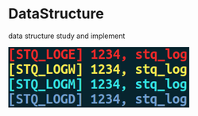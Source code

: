 # DataStructure
data structure study and implement

![stq_log_out](https://github.com/stqLiu/Resource/raw/master/stq_log_out.png)
